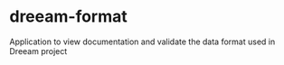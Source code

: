# dreeam-format
Application to view documentation and validate the data format used in Dreeam project
